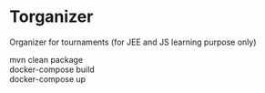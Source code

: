 # Torganizer

Organizer for tournaments
(for JEE and JS learning purpose only)

mvn clean package  
docker-compose build  
docker-compose up